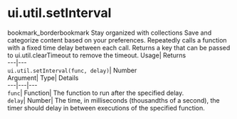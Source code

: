  
#  ui.util.setInterval 
bookmark_borderbookmark Stay organized with collections  Save and categorize content based on your preferences. 
Repeatedly calls a function with a fixed time delay between each call. 
Returns a key that can be passed to ui.util.clearTimeout to remove the timeout.
Usage| Returns  
---|---  
`ui.util.setInterval(func, delay)`| Number  
Argument| Type| Details  
---|---|---  
`func`| Function| The function to run after the specified delay.  
`delay`| Number| The time, in milliseconds (thousandths of a second), the timer should delay in between executions of the specified function.  
